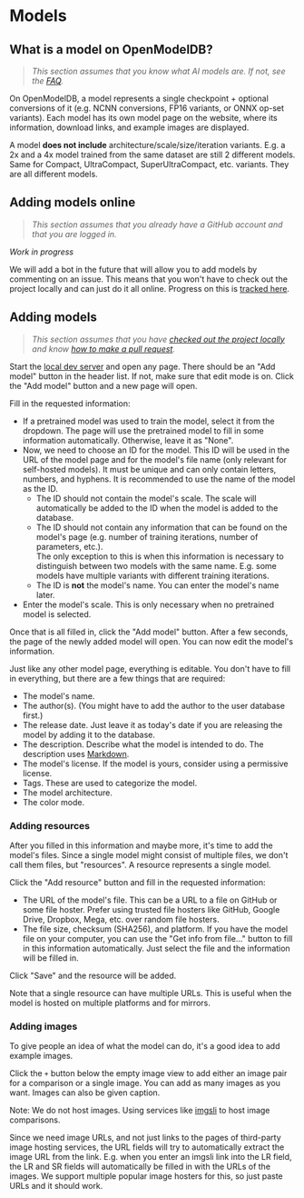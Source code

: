 # Models

## What is a model on OpenModelDB?

> _This section assumes that you know what AI models are. If not, see the [FAQ](../faq.md)._

On OpenModelDB, a model represents a single checkpoint + optional conversions of it (e.g. NCNN conversions, FP16 variants, or ONNX op-set variants). Each model has its own model page on the website, where its information, download links, and example images are displayed.

A model **does not include** architecture/scale/size/iteration variants. E.g. a 2x and a 4x model trained from the same dataset are still 2 different models. Same for Compact, UltraCompact, SuperUltraCompact, etc. variants. They are all different models.

## Adding models online

> _This section assumes that you already have a GitHub account and that you are logged in._

*Work in progress*

We will add a bot in the future that will allow you to add models by commenting on an issue. This means that you won't have to check out the project locally and can just do it all online. Progress on this is [tracked here](https://github.com/OpenModelDB/open-model-database/issues/255).

## Adding models

> _This section assumes that you have [checked out the project locally](index.md#checking-out-the-project-locally) and know [how to make a pull request](index.md#how-to-make-a-pull-request)._

Start the [local dev server](index.md#local-dev-server) and open any page. There should be an "Add model" button in the header list. If not, make sure that edit mode is on. Click the "Add model" button and a new page will open.

Fill in the requested information:

-   If a pretrained model was used to train the model, select it from the dropdown. The page will use the pretrained model to fill in some information automatically. Otherwise, leave it as "None".
-   Now, we need to choose an ID for the model. This ID will be used in the URL of the model page and for the model's file name (only relevant for self-hosted models). It must be unique and can only contain letters, numbers, and hyphens. It is recommended to use the name of the model as the ID.
    -   The ID should not contain the model's scale. The scale will automatically be added to the ID when the model is added to the database.
    -   The ID should not contain any information that can be found on the model's page (e.g. number of training iterations, number of parameters, etc.). \
        The only exception to this is when this information is necessary to distinguish between two models with the same name. E.g. some models have multiple variants with different training iterations.
    -   The ID is **not** the model's name. You can enter the model's name later.
-   Enter the model's scale. This is only necessary when no pretrained model is selected.

Once that is all filled in, click the "Add model" button. After a few seconds, the page of the newly added model will open. You can now edit the model's information.

Just like any other model page, everything is editable. You don't have to fill in everything, but there are a few things that are required:

-   The model's name.
-   The author(s). (You might have to add the author to the user database first.)
-   The release date. Just leave it as today's date if you are releasing the model by adding it to the database.
-   The description. Describe what the model is intended to do. The description uses [Markdown](https://www.markdownguide.org/basic-syntax/).
-   The model's license. If the model is yours, consider using a permissive license.
-   Tags. These are used to categorize the model.
-   The model architecture.
-   The color mode.

### Adding resources

After you filled in this information and maybe more, it's time to add the model's files. Since a single model might consist of multiple files, we don't call them files, but "resources". A resource represents a single model.

Click the "Add resource" button and fill in the requested information:

-   The URL of the model's file. This can be a URL to a file on GitHub or some file hoster. Prefer using trusted file hosters like GitHub, Google Drive, Dropbox, Mega, etc. over random file hosters.
-   The file size, checksum (SHA256), and platform. If you have the model file on your computer, you can use the "Get info from file..." button to fill in this information automatically. Just select the file and the information will be filled in.

Click "Save" and the resource will be added.

Note that a single resource can have multiple URLs. This is useful when the model is hosted on multiple platforms and for mirrors.

### Adding images

To give people an idea of what the model can do, it's a good idea to add example images.

Click the `+` button below the empty image view to add either an image pair for a comparison or a single image. You can add as many images as you want. Images can also be given caption.

Note: We do not host images. Using services like [imgsli](https://imgsli.com/) to host image comparisons.

Since we need image URLs, and not just links to the pages of third-party image hosting services, the URL fields will try to automatically extract the image URL from the link. E.g. when you enter an imgsli link into the LR field, the LR and SR fields will automatically be filled in with the URLs of the images. We support multiple popular image hosters for this, so just paste URLs and it should work.
